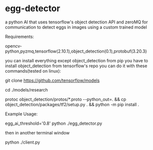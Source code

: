 # egg-detector
a python AI that uses tensorflow's object detection API and zeroMQ for communication to detect eggs in images using a custom trained model

Requirements:

opencv-python,pyzmq,tensorflow(2.10.1),object_detection(0.1),protobuf(3.20.3)

you can install everything except object_detection from pip you have to install object_detection from tensorflow's repo you can do it with these commands(tested on linux):

git clone https://github.com/tensorflow/models

cd ./models/research

protoc object_detection/protos/*.proto --python_out=. && cp object_detection/packages/tf2/setup.py . && python -m pip install .

Example Usage:

egg_ai_threshold='0.8' python ./egg_detector.py

then in another terminal window

python ./client.py

